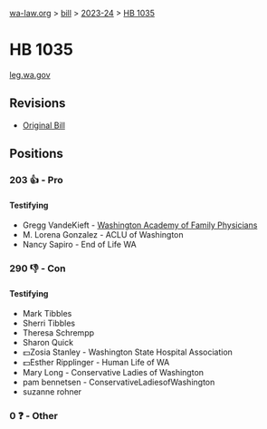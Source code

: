 [wa-law.org](/) > [bill](/bill/) > [2023-24](/bill/2023-24/) > [HB 1035](/bill/2023-24/hb/1035/)

# HB 1035
[leg.wa.gov](https://app.leg.wa.gov/billsummary?BillNumber=1035&Year=2023&Initiative=false)

## Revisions
* [Original Bill](1/)

## Positions
### 203 👍 - Pro
#### Testifying
* Gregg VandeKieft - [Washington Academy of Family Physicians](/org/washington_academy_of_family_physicians/)
* M. Lorena Gonzalez - ACLU of Washington
* Nancy  Sapiro - End of Life WA

### 290 👎 - Con
#### Testifying
* Mark Tibbles
* Sherri Tibbles
* Theresa Schrempp
* Sharon Quick
* 💵Zosia Stanley - Washington State Hospital Association
* 💵Esther Ripplinger - Human Life of WA
* Mary Long - Conservative Ladies of Washington
* pam bennetsen - ConservativeLadiesofWashington
* suzanne rohner

### 0 ❓ - Other
